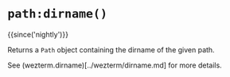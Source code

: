 # `path:dirname()`

{{since('nightly')}}

Returns a `Path` object containing the dirname of the given path.

See (wezterm.dirname)[../wezterm/dirname.md] for more details.
